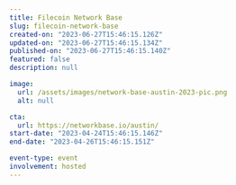```yaml
---
title: Filecoin Network Base
slug: filecoin-network-base
created-on: "2023-06-27T15:46:15.126Z"
updated-on: "2023-06-27T15:46:15.134Z"
published-on: "2023-06-27T15:46:15.140Z"
featured: false
description: null

image:
  url: /assets/images/network-base-austin-2023-pic.png
  alt: null

cta:
  url: https://networkbase.io/austin/
start-date: "2023-04-24T15:46:15.146Z"
end-date: "2023-04-26T15:46:15.151Z"

event-type: event
involvement: hosted
---
```

